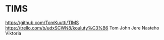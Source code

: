 # TIMS
https://github.com/TomKuutti/TIMS
https://trello.com/b/udxSCWN8/kouluty%C3%B6
Tom John Jere Nasteho Viktoria
